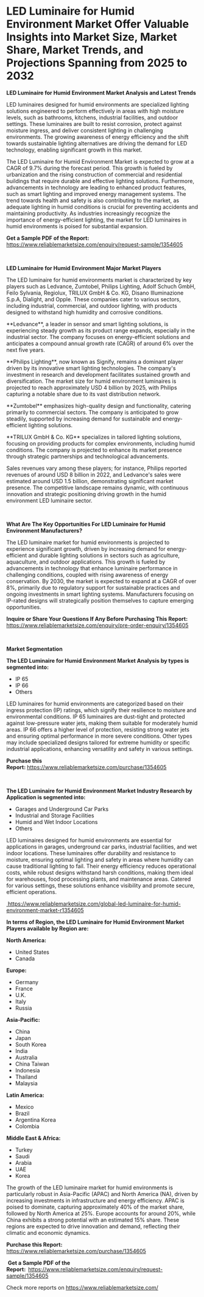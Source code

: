 <p><h1>LED Luminaire for Humid Environment Market Offer Valuable Insights into Market Size, Market Share, Market Trends, and Projections Spanning from 2025 to 2032</h1></p><p><strong>LED Luminaire for Humid Environment Market Analysis and Latest Trends</strong></p>
<p><p>LED luminaires designed for humid environments are specialized lighting solutions engineered to perform effectively in areas with high moisture levels, such as bathrooms, kitchens, industrial facilities, and outdoor settings. These luminaires are built to resist corrosion, protect against moisture ingress, and deliver consistent lighting in challenging environments. The growing awareness of energy efficiency and the shift towards sustainable lighting alternatives are driving the demand for LED technology, enabling significant growth in this market.</p><p>The LED Luminaire for Humid Environment Market is expected to grow at a CAGR of 9.7% during the forecast period. This growth is fueled by urbanization and the rising construction of commercial and residential buildings that require durable and effective lighting solutions. Furthermore, advancements in technology are leading to enhanced product features, such as smart lighting and improved energy management systems. The trend towards health and safety is also contributing to the market, as adequate lighting in humid conditions is crucial for preventing accidents and maintaining productivity. As industries increasingly recognize the importance of energy-efficient lighting, the market for LED luminaires in humid environments is poised for substantial expansion.</p></p>
<p><strong>Get a Sample PDF of the Report:&nbsp;</strong> <a href="https://www.reliablemarketsize.com/enquiry/request-sample/1354605?utm_campaign=3220&utm_medium=2&utm_source=Github&utm_content=ia&utm_term=05042025&utm_id=led-luminaire-for-humid-environment">https://www.reliablemarketsize.com/enquiry/request-sample/1354605</a></p>
<p>&nbsp;</p>
<p><strong>LED Luminaire for Humid Environment Major Market Players</strong></p>
<p><p>The LED luminaire for humid environments market is characterized by key players such as Ledvance, Zumtobel, Philips Lighting, Adolf Schuch GmbH, Feilo Sylvania, Regiolux, TRILUX GmbH & Co. KG, Disano Illuminazione S.p.A, Dialight, and Opple. These companies cater to various sectors, including industrial, commercial, and outdoor lighting, with products designed to withstand high humidity and corrosive conditions.</p><p>**Ledvance**, a leader in sensor and smart lighting solutions, is experiencing steady growth as its product range expands, especially in the industrial sector. The company focuses on energy-efficient solutions and anticipates a compound annual growth rate (CAGR) of around 6% over the next five years.</p><p>**Philips Lighting**, now known as Signify, remains a dominant player driven by its innovative smart lighting technologies. The company's investment in research and development facilitates sustained growth and diversification. The market size for humid environment luminaires is projected to reach approximately USD 4 billion by 2025, with Philips capturing a notable share due to its vast distribution network.</p><p>**Zumtobel** emphasizes high-quality design and functionality, catering primarily to commercial sectors. The company is anticipated to grow steadily, supported by increasing demand for sustainable and energy-efficient lighting solutions.</p><p>**TRILUX GmbH & Co. KG** specializes in tailored lighting solutions, focusing on providing products for complex environments, including humid conditions. The company is projected to enhance its market presence through strategic partnerships and technological advancements.</p><p>Sales revenues vary among these players; for instance, Philips reported revenues of around USD 8 billion in 2022, and Ledvance's sales were estimated around USD 1.5 billion, demonstrating significant market presence. The competitive landscape remains dynamic, with continuous innovation and strategic positioning driving growth in the humid environment LED luminaire sector.</p></p>
<p>&nbsp;</p>
<p><strong>What Are The Key Opportunities For LED Luminaire for Humid Environment Manufacturers?</strong></p>
<p><p>The LED luminaire market for humid environments is projected to experience significant growth, driven by increasing demand for energy-efficient and durable lighting solutions in sectors such as agriculture, aquaculture, and outdoor applications. This growth is fueled by advancements in technology that enhance luminaire performance in challenging conditions, coupled with rising awareness of energy conservation. By 2030, the market is expected to expand at a CAGR of over 8%, primarily due to regulatory support for sustainable practices and ongoing investments in smart lighting systems. Manufacturers focusing on IP-rated designs will strategically position themselves to capture emerging opportunities.</p></p>
<p><strong>Inquire or Share Your Questions If Any Before Purchasing This Report:</strong> <a href="https://www.reliablemarketsize.com/enquiry/pre-order-enquiry/1354605?utm_campaign=3220&utm_medium=2&utm_source=Github&utm_content=ia&utm_term=05042025&utm_id=led-luminaire-for-humid-environment">https://www.reliablemarketsize.com/enquiry/pre-order-enquiry/1354605</a></p>
<p>&nbsp;</p>
<p><strong>Market Segmentation</strong></p>
<p><strong>The LED Luminaire for Humid Environment Market Analysis by types is segmented into:</strong></p>
<p><ul><li>IP 65</li><li>IP 66</li><li>Others</li></ul></p>
<p><p>LED luminaires for humid environments are categorized based on their ingress protection (IP) ratings, which signify their resilience to moisture and environmental conditions. IP 65 luminaires are dust-tight and protected against low-pressure water jets, making them suitable for moderately humid areas. IP 66 offers a higher level of protection, resisting strong water jets and ensuring optimal performance in more severe conditions. Other types may include specialized designs tailored for extreme humidity or specific industrial applications, enhancing versatility and safety in various settings.</p></p>
<p><strong>Purchase this Report:&nbsp;</strong><a href="https://www.reliablemarketsize.com/purchase/1354605?utm_campaign=3220&utm_medium=2&utm_source=Github&utm_content=ia&utm_term=05042025&utm_id=led-luminaire-for-humid-environment">https://www.reliablemarketsize.com/purchase/1354605</a></p>
<p>&nbsp;</p>
<p><strong>The LED Luminaire for Humid Environment Market Industry Research by Application is segmented into:</strong></p>
<p><ul><li>Garages and Underground Car Parks</li><li>Industrial and Storage Facilities</li><li>Humid and Wet Indoor Locations</li><li>Others</li></ul></p>
<p><p>LED luminaires designed for humid environments are essential for applications in garages, underground car parks, industrial facilities, and wet indoor locations. These luminaires offer durability and resistance to moisture, ensuring optimal lighting and safety in areas where humidity can cause traditional lighting to fail. Their energy efficiency reduces operational costs, while robust designs withstand harsh conditions, making them ideal for warehouses, food processing plants, and maintenance areas. Catered for various settings, these solutions enhance visibility and promote secure, efficient operations.</p></p>
<p><a href="https://www.reliablemarketsize.com/global-led-luminaire-for-humid-environment-market-r1354605?utm_campaign=3220&utm_medium=2&utm_source=Github&utm_content=ia&utm_term=05042025&utm_id=led-luminaire-for-humid-environment">&nbsp;https://www.reliablemarketsize.com/global-led-luminaire-for-humid-environment-market-r1354605</a></p>
<p><strong>In terms of Region, the LED Luminaire for Humid Environment Market Players available by Region are:</strong></p>
<p>
    <p> <strong> North America: </strong>
        <ul>
            <li>United States</li>
            <li>Canada</li>
        </ul>
        </p> 
    <p> <strong> Europe: </strong>
        <ul>
            <li>Germany</li>
            <li>France</li>
            <li>U.K.</li>
            <li>Italy</li>
            <li>Russia</li>
        </ul>
        </p> 
    <p> <strong> Asia-Pacific: </strong>
        <ul>
            <li>China</li>
            <li>Japan</li>
            <li>South Korea</li>
            <li>India</li>
            <li>Australia</li>
            <li>China Taiwan</li>
            <li>Indonesia</li>
            <li>Thailand</li>
            <li>Malaysia</li>
        </ul>
        </p> 
    <p> <strong> Latin America: </strong>
        <ul>
            <li>Mexico</li>
            <li>Brazil</li>
            <li>Argentina Korea</li>
            <li>Colombia</li>
        </ul>
        </p> 
    <p> <strong> Middle East & Africa: </strong>
        <ul>
            <li>Turkey</li>
            <li>Saudi</li>
            <li>Arabia</li>
            <li>UAE</li>
            <li>Korea</li>
        </ul>
    </p>
    </p>
<p><p>The growth of the LED luminaire market for humid environments is particularly robust in Asia-Pacific (APAC) and North America (NA), driven by increasing investments in infrastructure and energy efficiency. APAC is poised to dominate, capturing approximately 40% of the market share, followed by North America at 25%. Europe accounts for around 20%, while China exhibits a strong potential with an estimated 15% share. These regions are expected to drive innovation and demand, reflecting their climatic and economic dynamics.</p></p>
<p><strong>Purchase this Report: </strong><a href="https://www.reliablemarketsize.com/purchase/1354605?utm_campaign=3220&utm_medium=2&utm_source=Github&utm_content=ia&utm_term=05042025&utm_id=led-luminaire-for-humid-environment">https://www.reliablemarketsize.com/purchase/1354605</a></p>
<p>&nbsp;<strong>Get a Sample PDF of the Report:&nbsp;&nbsp;</strong><a href="https://www.reliablemarketsize.com/enquiry/request-sample/1354605?utm_campaign=3220&utm_medium=2&utm_source=Github&utm_content=ia&utm_term=05042025&utm_id=led-luminaire-for-humid-environment">https://www.reliablemarketsize.com/enquiry/request-sample/1354605</a></p>
<p><strong></strong></p>
<p>Check more reports on <a href="https://www.reliablemarketsize.com/?utm_campaign=3220&utm_medium=2&utm_source=Github&utm_content=ia&utm_term=05042025&utm_id=led-luminaire-for-humid-environment">https://www.reliablemarketsize.com/</a></p>